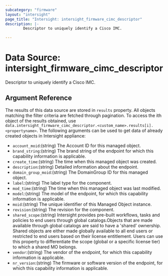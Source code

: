 ```yaml
---
subcategory: "firmware"
layout: "intersight"
page_title: "Intersight: intersight_firmware_cimc_descriptor"
description: |-
        Descriptor to uniquely identify a Cisco IMC.

---
```


# Data Source: intersight_firmware_cimc_descriptor
Descriptor to uniquely identify a Cisco IMC.
## Argument Reference
The results of this data source are stored in `results` property.
All objects matching the filter criteria are fetched through pagination.
To access the ith object of the results obtained, use `data.intersight_firmware_cimc_descriptor.<custom_name>.results[i].<propertyname>`.
The following arguments can be used to get data of already created objects in Intersight appliance:
* `account_moid`:(string) The Account ID for this managed object. 
* `brand_string`:(string) The brand string of the endpoint for which this capability information is applicable. 
* `create_time`:(string) The time when this managed object was created. 
* `description`:(string) Detailed information about the endpoint. 
* `domain_group_moid`:(string) The DomainGroup ID for this managed object. 
* `label`:(string) The label type for the component. 
* `mod_time`:(string) The time when this managed object was last modified. 
* `model`:(string) The model of the endpoint, for which this capability information is applicable. 
* `moid`:(string) The unique identifier of this Managed Object instance. 
* `revision`:(string) The revision for the component. 
* `shared_scope`:(string) Intersight provides pre-built workflows, tasks and policies to end users through global catalogs.Objects that are made available through global catalogs are said to have a 'shared' ownership. Shared objects are either made globally available to all end users or restricted to end users based on their license entitlement. Users can use this property to differentiate the scope (global or a specific license tier) to which a shared MO belongs. 
* `vendor`:(string) The vendor of the endpoint, for which this capability information is applicable. 
* `nr_version`:(string) The firmware or software version of the endpoint, for which this capability information is applicable. 
 
